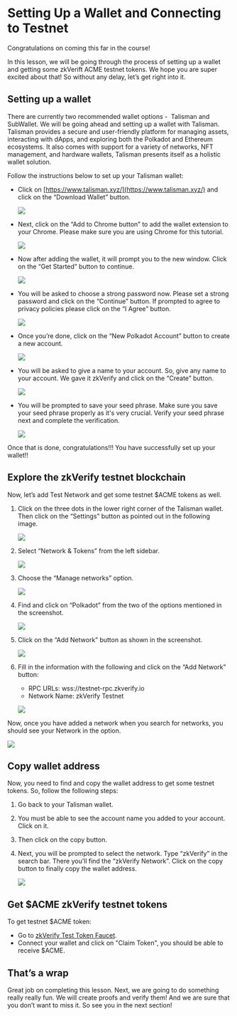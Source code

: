 # Setting Up a Wallet and Connecting to Testnet

Congratulations on coming this far in the course!

In this lesson, we will be going through the process of setting up a wallet and getting some zkVerift ACME testnet tokens. We hope you are super excited about that! So without any delay, let’s get right into it.

## Setting up a wallet

There are currently two recommended wallet options -  Talisman and SubWallet. We will be going ahead and setting up a wallet with Talisman. Talisman provides a secure and user-friendly platform for managing assets, interacting with dApps, and exploring both the Polkadot and Ethereum ecosystems. It also comes with support for a variety of networks, NFT management, and hardware wallets, Talisman presents itself as a holistic wallet solution.

Follow the instructions below to set up your Talisman wallet:

- Click on [https://www.talisman.xyz/](https://www.talisman.xyz/) and click on the “Download Wallet” button.
    
    ![](https://github.com/0xmetaschool/Learning-Projects/blob/main/assests_for_all/assets-for-zkverify-horizen/Lesson%206_%20Setting%20Up%20a%20Wallet%20and%20Connecting%20to%20Testnet/image4.png?raw=true)
    
- Next, click on the “Add to Chrome button” to add the wallet extension to your Chrome. Please make sure you are using Chrome for this tutorial.
    
    ![](https://github.com/0xmetaschool/Learning-Projects/blob/main/assests_for_all/assets-for-zkverify-horizen/Lesson%206_%20Setting%20Up%20a%20Wallet%20and%20Connecting%20to%20Testnet/image10.png?raw=true_)
    
- Now after adding the wallet, it will prompt you to the new window. Click on the “Get Started” button to continue.
    
    ![](https://github.com/0xmetaschool/Learning-Projects/blob/main/assests_for_all/assets-for-zkverify-horizen/Lesson%206_%20Setting%20Up%20a%20Wallet%20and%20Connecting%20to%20Testnet/image5.png?raw=true)
    
- You will be asked to choose a strong password now. Please set a strong password and click on the “Continue” button. If prompted to agree to privacy policies please click on the “I Agree” button.
    
    ![](https://github.com/0xmetaschool/Learning-Projects/blob/main/assests_for_all/assets-for-zkverify-horizen/Lesson%206_%20Setting%20Up%20a%20Wallet%20and%20Connecting%20to%20Testnet/image6.png?raw=true)
    
- Once you’re done, click on the “New Polkadot Account” button to create a new account.
    
    ![](https://github.com/0xmetaschool/Learning-Projects/blob/main/assests_for_all/assets-for-zkverify-horizen/Lesson%206_%20Setting%20Up%20a%20Wallet%20and%20Connecting%20to%20Testnet/image2.png?raw=true)
    
- You will be asked to give a name to your account. So, give any name to your account. We gave it zkVerify and click on the “Create” button.
    
    ![](https://github.com/0xmetaschool/Learning-Projects/blob/main/assests_for_all/assets-for-zkverify-horizen/Lesson%206_%20Setting%20Up%20a%20Wallet%20and%20Connecting%20to%20Testnet/image8.png?raw=true)
    
- You will be prompted to save your seed phrase. Make sure you save your seed phrase properly as it's very crucial. Verify your seed phrase next and complete the verification.
    
    ![](https://github.com/0xmetaschool/Learning-Projects/blob/main/assests_for_all/assets-for-zkverify-horizen/Lesson%206_%20Setting%20Up%20a%20Wallet%20and%20Connecting%20to%20Testnet/image1.png?raw=true_)
    

Once that is done, congratulations!!! You have successfully set up your wallet!!

## Explore the zkVerify testnet blockchain

Now, let’s add Test Network and get some testnet $ACME tokens as well.

1. Click on the three dots in the lower right corner of the Talisman wallet. Then click on the “Settings” button as pointed out in the following image.
    
    ![](https://github.com/0xmetaschool/Learning-Projects/blob/main/assests_for_all/assets-for-zkverify-horizen/Lesson%206_%20Setting%20Up%20a%20Wallet%20and%20Connecting%20to%20Testnet/image15.png?raw=true)
    
2. Select “Network & Tokens” from the left sidebar.
    
    ![](https://github.com/0xmetaschool/Learning-Projects/blob/main/assests_for_all/assets-for-zkverify-horizen/Lesson%206_%20Setting%20Up%20a%20Wallet%20and%20Connecting%20to%20Testnet/image7.png?raw=true)
    
3. Choose the “Manage networks” option.
    
    ![](https://github.com/0xmetaschool/Learning-Projects/blob/main/assests_for_all/assets-for-zkverify-horizen/Lesson%206_%20Setting%20Up%20a%20Wallet%20and%20Connecting%20to%20Testnet/image3.png?raw=true)
    
4. Find and click on “Polkadot” from the two of the options mentioned in the screenshot.
    
    ![](https://github.com/0xmetaschool/Learning-Projects/blob/main/assests_for_all/assets-for-zkverify-horizen/Lesson%206_%20Setting%20Up%20a%20Wallet%20and%20Connecting%20to%20Testnet/image9.png?raw=true)
    
5. Click on the “Add Network” button as shown in the screenshot.
    
    ![](https://github.com/0xmetaschool/Learning-Projects/blob/main/assests_for_all/assets-for-zkverify-horizen/Lesson%206_%20Setting%20Up%20a%20Wallet%20and%20Connecting%20to%20Testnet/image11.png?raw=true)
    
6. Fill in the information with the following and click on the “Add Network” button:
    - RPC URLs: wss://testnet-rpc.zkverify.io
    - Network Name: zkVerify Testnet

    ![](https://github.com/0xmetaschool/Learning-Projects/blob/main/assests_for_all/assets-for-zkverify-horizen/Lesson%206_%20Setting%20Up%20a%20Wallet%20and%20Connecting%20to%20Testnet/image13.png?raw=true)

Now, once you have added a network when you search for networks, you should see your Network in the option.

![](https://github.com/0xmetaschool/Learning-Projects/blob/main/assests_for_all/assets-for-zkverify-horizen/Lesson%206_%20Setting%20Up%20a%20Wallet%20and%20Connecting%20to%20Testnet/image14.png?raw=true)

## Copy wallet address

Now, you need to find and copy the wallet address to get some testnet tokens. So, follow the following steps:

1. Go back to your Talisman wallet.
2. You must be able to see the account name you added to your account. Click on it.
3. Then click on the copy button.
4. Next, you will be prompted to select the network. Type “zkVerify” in the search bar. There you’ll find the “zkVerify Network”. Click on the copy button to finally copy the wallet address.
    
    ![](https://github.com/0xmetaschool/Learning-Projects/blob/main/assests_for_all/assets-for-zkverify-horizen/Lesson%206_%20Setting%20Up%20a%20Wallet%20and%20Connecting%20to%20Testnet/image12.png?raw=true)
    

## Get $ACME zkVerify testnet tokens

To get testnet $ACME token:

- Go to [zkVerify Test Token Faucet](https://www.zkay.io/faucet).
- Connect your wallet and click on "Claim Token", you should be able to receive $ACME.

## That’s a wrap

Great job on completing this lesson. Next, we are going to do something really really fun. We will create proofs and verify them! And we are sure that you don’t want to miss it. So see you in the next section!